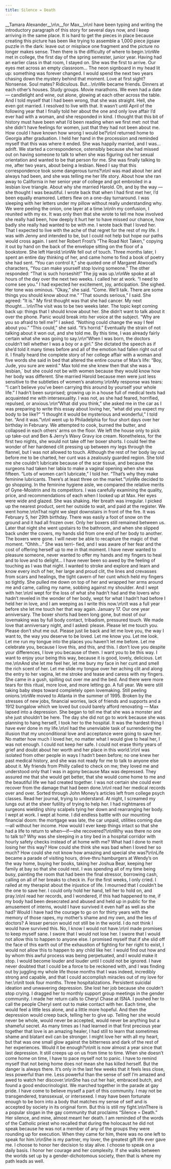 ```yaml
---
title: Silence = Death
---
```


\_\_Tamara Alexander\_\_\n\n\_\_for Max\_\_\n\nI have been typing and writing the introductory paragraph of this story for several days now, and I keep arriving in the same place. It is hard to get the pieces in place because creating this picture has been like trying to assemble a 1,000 piece jigsaw puzzle in the dark: leave out or misplace one fragment and the picture no longer makes sense. Then there is the difficulty of where to begin.\n\nWe met in college, the first day of the spring semester, junior year. Having had an earlier class in that room, I stayed on. She was the first to arrive. Our eyes met across an empty classroom&#8230; The neon signboard in my head lit up: something was forever changed. I would spend the next two years chasing down the mystery behind that moment. Love at first sight? Nonsense. Soul mates? Ridiculous. But&#8230;\n\nWe became friends. Dinners at each other&#8217;s houses. Study groups. Movie marathons. We even had a date &#8212; candlelight and wine, out alone, glowing at each other across the table. And I told myself that I had been wrong, that she was straight. Hell, she even got married. I resolved to live with that. It wasn&#8217;t until April of the following year that I finally told her about the one and only love affair I&#8217;d ever had with a woman, and she responded in kind. I thought that this bit of history must have been what I&#8217;d been reading when we first met: not that she didn&#8217;t have feelings for women, just that they had not been about me. How could I have known how wrong I would be?\n\nI returned home to Georgia after graduation. I held her hand in the procession and reminded myself that this was where it ended. She was happily married, and I was&#8230; adrift. We started a correspondence, ostensibly because she had missed out on having someone to talk to when she was figuring out her sexual orientation and wanted to be that person for me. She was finally talking to me, after two years, about being a lesbian. Need I say that this correspondence took some dangerous turns?\n\nI was mad about her and always had been, and she was telling me her life story. About how she ran away to California in her senior year of college and got embroiled in a lesbian love triangle. About why she married Harold. Oh, and by the way &#8212; she thought I was beautiful. I wrote back that when I had first met her, I&#8217;d been equally enamored. Letters flew on a one-day turnaround. I was sleeping with her letters under my pillow without really understanding why. We were peeling the onion, one layer at a time.\n\nIn my confusion, I reunited with my ex. It was only then that she wrote to tell me how involved she really had been, how deeply it hurt her to have missed our chance, how badly she really had wanted to be with me. I wrote back that I loved her. That I expected to live with the ache of that regret for the rest of my life. I was with Jenny and intended to be, but I could not help but hope our paths would cross again. I sent her Robert Frost&#8217;s &#8220;The Road Not Taken,&#8221; copying it out by hand on the back of the envelope sitting on the floor of a bookstore. She left Harold.\n\nWe fell out of touch. Three months later, I spent an entire day thinking of her, and came home to find a book of poetry she had sent. &#8220;You can control it,&#8221; she quoted one of Margaret Atwood&#8217;s characters, &#8220;You can make yourself stop loving someone.&#8221; The other responded: &#8220;That is such horseshit!&#8221; The jig was up.\n\nWe spoke at all hours of the day over the next two weeks. I called her at work. &#8220;I need to come see you.&#8221; I had expected her excitement, joy, anticipation. She sighed. Her tone was ominous. &#8220;Okay,&#8221; she said. &#8220;Come. We&#8217;ll talk. There are some things you should know about me.&#8221; &#8220;That sounds serious,&#8221; I said. She agreed: &#8220;It is.&#8221; My first thought was that she had cancer. My next thought&#8230;.\n\nThe visit was to be two weeks later. The topic kept coming back up: things that I should know about her. She didn&#8217;t want to talk about it over the phone. Panic would break into her voice at the subject. &#8220;Why are you so afraid to tell me?&#8221; I asked. &#8220;Nothing could change the way I feel about you.&#8221; &#8220;This could,&#8221; she said. &#8220;It&#8217;s horrid.&#8221; Eventually the strain of not talking about it won out, and she told me. By this time, I was already fairly certain what she was going to say.\n\n&#8220;When I was born, the doctors couldn&#8217;t tell whether I was a boy or a girl.&#8221; She dictated the speech as if she&#8217;d told it many times before and all of the emotion had fallen right out of it. I finally heard the complete story of her college affair with a woman and five words she said in bed that altered the entire course of Max&#8217;s life: &#8220;Boy, Jude, you sure are weird.&#8221; Max told me she knew then that she was a lesbian,\` but she could not be with women because they would know how her body was different. She married Harold because men were just less sensitive to the subtleties of women&#8217;s anatomy.\n\nMy response was tears: &#8220;I can&#8217;t believe you&#8217;ve been carrying this around by yourself your whole life.&#8221; I hadn&#8217;t been surprised; growing up in a house full of medical texts had acquainted me with intersexuality. I was not, as she had feared, horrified, repulsed, or anxious.\n\n&#8220;What did you think,&#8221; she asked me in the car as I was preparing to write this essay about loving her, &#8220;what did you expect my body to be like?&#8221; &#8220;I thought it would be mysterious and wonderful,&#8221; I told her. &#8220;And it was.&#8221;\n\nI went up to Philadelphia for four short days over her birthday in February. We attempted to cook, burned the butter, and collapsed in each others&#8217; arms on the floor. We left the house only to pick up take-out and Ben & Jerry&#8217;s Wavy Gravy ice cream. Nonetheless, for the first two nights, she would not take off her boxer shorts. I could feel the wonder of her hardened clit pressing up between my legs through the flannel, but I was not allowed to touch. Although the rest of her body lay out before me to be charted, her cunt was a zealously guarded region. She told me she couldn&#8217;t lubricate because of the scar tissue, and because the surgeons had taken her labia to make a vaginal opening when she was fifteen. &#8220;Lots of women can&#8217;t lubricate,&#8221; I told her. &#8220;That&#8217;s why they make feminine lubricants. There&#8217;s at least three on the market.&#8221;\n\nWe decided to go shopping. In the feminine hygiene aisle, we compared the relative merits of Gyne-Moistrin and its competitors. I was carefully examining the quality, price, and recommendations of each when I looked up at Max. Her eyes were wide and glazed. She was shaking. Her breath was irregular. I picked up the nearest product, sent her outside to wait, and paid at the register. We went home.\n\nThat night we slept downstairs in front of the fire. It was February 5, her 29th birthday. There was easily a foot of snow on the ground and it had all frozen over. Only her boxers still remained between us. Later that night she went upstairs to the bathroom, and when she slipped back under the covers, my hands slid from one end of her body to another. The boxers were gone. I will never be able to recapture the magic of that moment. &#8220;Ohhh&#8230;&#8221; She was terri- fied, and I was aware of her fear and the cost of offering herself up to me in that moment. I have never wanted to pleasure someone, never wanted to offer my hands and my fingers to heal and to love and to delight&#8230; I have never been so awed by the feeling of touching as I was that night. I wanted to stroke and explore and learn and know every inch of her, her large and proud clit, the lines and crevasses from scars and healings, the tight cavern of her cunt which held my fingers so tightly. She pulled me down on top of her and wrapped her arms around me and came, calling my name, sobbing against my shoulder. And I wept with her.\n\nI wept for the loss of what she hadn&#8217;t had and the lovers who hadn&#8217;t reveled in the wonder of her body, wept for what I hadn&#8217;t had before I held her in love, and I am weeping as I write this now.\n\nIt was a full year before she let me touch her that way again. January 17. Our one year anniversary. The boxer shorts had been long gone, but most of our lovemaking was by full body contact, tribadism, pressured touch. We made love that anniversary night, and I asked: please. Please let me touch you. Please don&#8217;t shut me out. Please just lie back and let me love you, the way I want to, the way you deserve to be loved. Let me know you. Let me look. Let me run my tongue into the places you haven&#8217;t let me before. Let me celebrate you, because I love this, and this, and this. I don&#8217;t love you despite your differences, I love you because of them. I want you to be this way. I want to enjoy your being this way, because it is good, lovely, delicious. Let me.\n\nAnd she let me feel her, let me bury my face in her cunt and smell the rich scent of her. Let me slide my tongue over her aching clit and along the entry to her vagina, let me stroke and tease and caress with my fingers. She came in a gush, spilling out over me and the bed. And there were more tears for this ritual, more love, and more letting go. A full year. We were still taking baby steps toward completely open lovemaking. Still peeling onions.\n\nWe moved to Atlanta in the summer of 1995. Broken by the stresses of new jobs, financial worries, lack of friends and supports and a 1912 bungalow which we loved but could barely afford renovating &#8212; Max lapsed into a depression. She began to tell me that she was a monster and she just shouldn&#8217;t be here. The day she did not go to work because she was planning to hang herself, I took her to the hospital. It was the hardest thing I have ever done in my life.\n\nI had the unenviable task of surrendering the illusion that my unconditional love and acceptance were going to save her. No matter how much I loved her, no matter what I would give to heal her, I was not enough. I could not keep her safe. I could not erase thirty years of grief and doubt about her worth and her place in this world.\n\nI was isolated from other people in ways I hadn&#8217;t been before; no one knew her past medical history, and she was not ready for me to talk to anyone else about it. My friends from Philly called to check on me; they loved me and understood only that I was in agony because Max was depressed. They assured me that she would get better, that she would come home to me and the beautiful life we had created together. I was not certain she could ever recover from the damage that had been done.\n\nI read her medical records over and over. Sorted through John Money&#8217;s articles left from college psych classes. Read her journal, trying to understand. At night, I screamed my lungs out at the sheer futility of trying to help her. I had nightmares of surgeons wielding shiny scalpels tying her down and rearranging her body. I wept at work. I wept at home. I did endless battle with our mounting financial doom: the mortgage was late, the car unpaid, utilities coming due&#8212;all without her income. How would I ever keep things intact so that she had a life to return to when&#8212;if&#8212;she recovered?\n\nWhy was there no one to talk to? Why was she sleeping in a tiny bed in a hospital corridor with hourly safety checks instead of at home with me? What had I done to merit losing her this way? How could she think she was bad when I loved her so much? How could she not know how amazing and special she was?\n\nLife became a parade of visiting hours, drive-thru hamburgers at Wendy&#8217;s on the way home, buying her books, taking her Joshua Bear, keeping her family at bay so that she could rest. I was spending all of my time being busy, painting the room that had been the final stressor, borrowing cash, calling on all of her breaks to check in. For the first weeks, I only cried. I railed at my therapist about the injustice of life. I mourned that I couldn&#8217;t be the one to save her. I could only hold her hand, tell her to hold on, and pray.\n\nI read her records, and I wondered, if this had happened to me, if my body had been desecrated and abused and held up in public for the amusement of interns, would I have survived it even half as well as she had? Would I have had the courage to go on for thirty years with the memory of those rapes, my mother&#8217;s shame and my own, and the lies of doctors? A lesser person would not still be in the world. I do not think I would have survived this. No, I know I would not have.\n\nI made promises to keep myself sane. I swore that I would not lose her. I swore that I would not allow this to happen to anyone else. I promised myself that if she slid off the face of this earth out of the exhaustion of fighting for her right to exist, I would not allow this to happen to any child like her. I would find out how and by whom this awful process was being perpetuated, and I would make it stop. I would become louder and louder until I could not be ignored. I have never doubted that I could be a force to be reckoned with, and I was finding out by juggling my whole life those months that I was indeed, incredibly strong and capable, and that I could accomplish miracles out of my love for her.\n\nIt took four months. Three hospitalizations. Persistent suicidal ideation and unwavering depression. She lost her job because she couldn&#8217;t stop crying. I dragged her to monthly support group meetings in the gender community. I made her return calls to Cheryl Chase at <span class="caps">ISNA</span>. I pushed her to call the people Cheryl sent out to make contact with her. Each time, she would feel a little less alone, and a little more hopeful. And then the depression would creep back, telling her to give up. Telling her she would never be whole, would never be accepted, would never be anything but a shameful secret. As many times as I had learned in that first precious year together that love is an amazing healer, I had still to learn that sometimes shame and blatant evil can be stronger. I might love her with all my heart, but that was one small glow against the bitterness and dark of the rest of her experiences. Would it be enough?\n\nIt is now almost a year since that last depression. It still creeps up on us from time to time. When she doesn&#8217;t come home on time, I have to pace myself not to panic. I have to remind myself that not being home does not mean she has killed herself. But the danger is always there. It&#8217;s only in the last few weeks that it feels less close, less powerful than me. Less powerful than the sense of self I&#8217;m amazed and awed to watch her discover.\n\nShe has cut her hair, embraced butch, and found a good endocrinologist. We marched together in the parade at gay pride. I have come to believe myself a part of this community. I may not be transgendered, transsexual, or intersexed. I may have been fortunate enough to be born into a body that matches my sense of self and is accepted by society in its original form. But this is still my fight.\n\nThere is a popular slogan in the gay community that proclaims &#8220;Silence = Death.&#8221; Her silence, and mine, almost meant her death. I am reminded of the words of the Catholic priest who recalled that during the holocaust he did not speak because he was not a member of any of the groups they were rounding up for execution. When they came for him, there was no one left to speak for him.\n\nShe is my partner, my lover, the greatest gift life ever gave me. I choose to honor her decision to stay alive. I choose to speak on a daily basis. I honor her courage and her complexity. If she walks between the worlds set up by a gender-dichotomous society, then that is where my path leads as well.